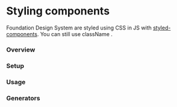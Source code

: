 # Styling components

Foundation Design System are styled using CSS in JS with [styled-components](https://styled-components.com/). You can still use className .

### Overview

### Setup

### Usage

### Generators
